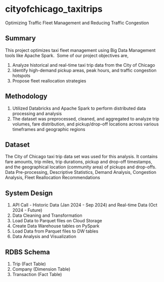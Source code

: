# cityofchicago_taxitrips
Optimizing Traffic Fleet Management and​ Reducing Traffic Congestion

## Summary
This project optimizes taxi fleet management using Big Data Management tools like Apache Spark. ​
Some of our project objectives are,​
1. Analyze historical and real-time taxi trip data from the City of Chicago​
2. Identify high-demand pickup areas, peak hours, and traffic congestion hotspots​
3. Propose fleet reallocation strategies

## Methodology
1. Utilized Databricks and Apache Spark to perform distributed data processing and analysis
2. The dataset was preprocessed, cleaned, and aggregated to analyze trip volumes, fare distribution, and pickup/drop-off locations across various timeframes and geographic regions

## Dataset
The City of Chicago taxi trip data set was used for this analysis. ​
It contains fare amounts, trip miles, trip durations, pickup and drop-off timestamps, and the geographical location (community area) of pickups and drop-offs.​
Data Pre-processing, Descriptive Statistics, Demand Analysis, Congestion Analysis, Fleet Reallocation Recommendations​

## System Design
1. API Call - Historic Data (Jan 2024 - Sep 2024) and Real-time Data (Oct 2024 - Future)
2. Data Cleaning and Transformation
3. Load Data to Parquet files on Cloud Storage
4. Create Data Warehouse tables on PySpark
5. Load Data from Parquet files to DW tables
6. Data Analysis and Visualization

## RDBS Schema
1. Trip (Fact Table)
2. Company (Dimension Table)
3. Transaction (Fact Table)
